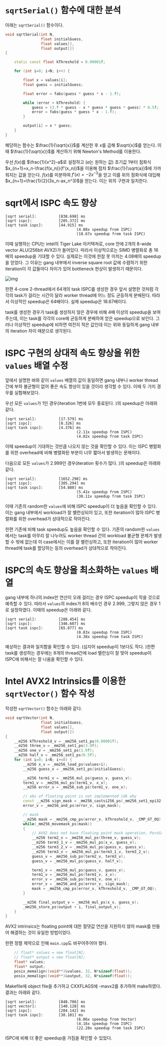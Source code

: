 # `sqrtSerial()` 함수에 대한 분석
아래는 `sqrtSerial()` 함수이다. 
```cpp
void sqrtSerial(int N,
                float initialGuess,
                float values[],
                float output[])
{

    static const float kThreshold = 0.00001f;

    for (int i=0; i<N; i++) {

        float x = values[i];
        float guess = initialGuess;

        float error = fabs(guess * guess * x - 1.f);

        while (error > kThreshold) {
            guess = (3.f * guess - x * guess * guess * guess) * 0.5f;
            error = fabs(guess * guess * x - 1.f);
        }

        output[i] = x * guess;
    }
}
```
해당하는 함수는 $\frac{1}{\sqrt{x}}$를 계산한 후 $x$를 곱해 $\sqrt{x}$를 얻는다. 이때 $\frac{1}{\sqrt{x}}$를 계산하기 위해 Newton's Method를 이용한다. 

우선 $f(x)$를 $\frac{1}{x^2}-a$로 설정하고 ($a$는 원하는 값) 초기값 1부터 점화식 $x_{n+1}=x_n-\frac{f(x_n)}{f'(x_n)}$을 이용해 점차 $\frac{1}{\sqrt{a}}$에 가까워지는 값을 얻는다. $f(x)$를 미분하여 $f'(x)=-2x^{-3}$을 얻고 이를 위의 점화식에 대입해 $x_{n+1}=\frac{1}{2}(3x_n-ax_n^3)$을 얻는다. 이는 위의 구현과 일치한다. 

# sqrt에서 ISPC 속도 향상
```
[sqrt serial]:          [838.698] ms
[sqrt ispc]:            [205.372] ms
[sqrt task ispc]:       [44.915] ms
                                (4.08x speedup from ISPC)
                                (18.67x speedup from task ISPC)
```
이때 실행하는 CPU는 intel의 Tiger Lake 아키텍쳐로, core 안에 2개의 8-wide vector ALU(256bit AVX2)가 들어있다. 따라서 이상적으로는 SIMD 병렬화로 총 16배의 speedup을 기대할 수 있다. 실제로는 이것에 한참 못 미치는 4.08배의 speedup을 얻었다. 그 이유는 gang 내부에서 inverse square root 값에 수렴하기 위한 iteration이 각 값들마다 차이가 있어 bottleneck 현상이 발생하기 때문이다. 

![img](../handout-images/sqrt_graph.jpg)

한편 4-core 2-thread에서 64개의 task ISPC를 생성한 경우 앞서 설명한 것처럼 각각의 task가 걸리는 시간이 달라 worker thread에 어느 정도 균등하게 분배된다. 따라서 이상적인 speedup은 64배이다. 실제 speedup은 18.67배이다. 

task를 생성한 경우가 task를 생성하지 않은 경우에 비해 4배 이상의 speedup을 보여주는데, 이는 task를 각각의 core에 균등하게 분배하여 얻은 speedup으로 보인다. 그러나 이상적인 speedup에 비하면 여전히 적은 값인데 이는 위와 동일하게 gang 내부의 iteration 차이 때문으로 생각된다. 

# ISPC 구현의 상대적 속도 향상을 위한 `values` 배열 수정
앞에서 설명한 바와 같이 `values` 배열의 값이 동일하면 gang 내부나 worker thread 간에 부하 불균형이 없어 좋은 속도 향상이 있을 것이라 생각할 수 있다. 이때 두 가지 경우를 실험해보았다. 

우선 모든 `values`가 1인 경우(iteration 1번에 모두 종료된다. )의 speedup은 아래와 같다. 
```
[sqrt serial]:          [17.579] ms
[sqrt ispc]:            [8.326] ms
[sqrt task ispc]:       [4.376] ms
                                (2.11x speedup from ISPC)
                                (4.02x speedup from task ISPC)
```
이때 speedup이 기대하는 것만큼 나오지 않는 것을 확인할 수 있다. 이는 ISPC 병렬화를 위한 overhead에 비해 병렬화된 부분이 너무 짧아서 발생하는 문제이다. 

다음으로 모든 `values`가 2.999인 경우(iteration 횟수가 많다. )의 speedup은 아래와 같다. 
```
[sqrt serial]:          [1652.298] ms
[sqrt ispc]:            [305.294] ms
[sqrt task ispc]:       [54.880] ms
                                (5.41x speedup from ISPC)
                                (30.11x speedup from task ISPC)
```
이때 기존의 random한 `values`에 비해 ISPC speedup이 더 높음을 확인할 수 있다. 이는 gang 내부에서 workload가 잘 밸런싱되어 있고, 또한 iteration이 많아 ISPC 병렬화를 위한 overhead가 상대적으로 작아진다. 

한편 기존에 비해 task speedup도 높음을 확인할 수 있다. 기존의 random한 `values`에서는 task를 아무리 잘 나누어도 worker thread 간의 workload 불균형 문제가 발생할 수 밖에 없는데 이 case에서는 이를 잘 밸런싱하고, 또한 iteration이 많아 worker thread에 task를 할당하는 등의 overhead가 상대적으로 작아진다. 

# ISPC의 속도 향상을 최소화하는 `values` 배열
gang 내부에 하나의 index만 연산이 오래 걸리는 경우 ISPC speedup이 작을 것으로 예측할 수 있다. 따라서 `values`의 index가 8의 배수인 경우 2.999, 그렇지 않은 경우 1로 설정하였다. 이때의 speedup은 아래와 같다. 

```
[sqrt serial]:          [288.454] ms
[sqrt ispc]:            [346.607] ms
[sqrt task ispc]:       [65.877] ms
                                (0.83x speedup from ISPC)
                                (4.38x speedup from task ISPC)
```
예상하는 결과와 일치함을 확인할 수 있다. (심지어 speedup이 1보다도 작다. )한편 task를 생성하는 경우에는 8개의 thread간에 load 밸런싱이 잘 맞아 speedup이 ISPC에 비해서는 잘 나옴을 확인할 수 있다. 

# Intel AVX2 Intrinsics를 이용한 `sqrtVector()` 함수 작성
작성한 `sqrtVector()` 함수는 아래와 같다. 
```cpp
void sqrtVector(int N,
                float initialGuess,
                float values[],
                float output[])
{
    __m256 kThreshold_v = _mm256_set1_ps(0.00001f);
    __m256 three_v = _mm256_set1_ps(3.0f);
    __m256 one_v = _mm256_set1_ps(1.0f);
    __m256 half_v = _mm256_set1_ps(0.5f);
    for (int i=0; i<N; i+=8) {
        __m256 x_v = _mm256_load_ps(values+i);
        __m256 guess_v = _mm256_set1_ps(initialGuess);

        __m256 term1_v = _mm256_mul_ps(guess_v, guess_v);
        term1_v = _mm256_mul_ps(term1_v, x_v);
        __m256 error_v = _mm256_sub_ps(term1_v, one_v);

        // abs of floating point is not implemented idk why
        const __m256 sign_mask = _mm256_castsi256_ps(_mm256_set1_epi32(0x7FFFFFFF));
        error_v = _mm256_and_ps(error_v, sign_mask);

        // mask
        __m256 mask = _mm256_cmp_ps(error_v, kThreshold_v, _CMP_GT_OQ);
        while(_mm256_movemask_ps(mask))
        {
            // AVX2 does not have floating point mask operation. PoroSad
            __m256 term2_v = _mm256_mul_ps(three_v, guess_v);
            __m256 term3_1_v = _mm256_mul_ps(x_v, guess_v);
            __m256 term3_2_v = _mm256_mul_ps(guess_v, guess_v);
            __m256 term3_v = _mm256_mul_ps(term3_1_v, term3_2_v);
            guess_v = _mm256_sub_ps(term2_v, term3_v);
            guess_v = _mm256_mul_ps(guess_v, half_v);

            term1_v = _mm256_mul_ps(guess_v, guess_v);
            term1_v = _mm256_mul_ps(term1_v, x_v);
            error_v = _mm256_sub_ps(term1_v, one_v);
            error_v = _mm256_and_ps(error_v, sign_mask);
            mask = _mm256_cmp_ps(error_v, kThreshold_v, _CMP_GT_OQ);
        }

        __m256 final_output_v = _mm256_mul_ps(x_v, guess_v);
        _mm256_store_ps(output + i, final_output_v);
    }
}
```
AVX2 intrinsics는 floating point에 대한 절댓값 연산을 지원하지 않아 mask를 만들어 해결하는 것이 유일한 방법이었다. 

한편 정렬 제약으로 인해 `main.cpp`도 바꾸어주어야 했다. 
```cpp
    // float* values = new float[N];
    // float* output = new float[N];
    float* values;
    float* output;
    posix_memalign((void**)&values, 32, N*sizeof(float));
    posix_memalign((void**)&output, 32, N*sizeof(float));
```

Makefile에 object file을 추가하고 CXXFLAGS에 -mavx2를 추가하여 make하였다. 
결과는 아래와 같다. 
```
[sqrt serial]:          [848.706] ms
[sqrt vector]:          [140.128] ms
[sqrt ispc]:            [204.142] ms
[sqrt task ispc]:       [38.101] ms
                                (6.06x speedup from Vector)
                                (4.16x speedup from ISPC)
                                (22.28x speedup from task ISPC)
```
ISPC에 비해 더 좋은 speedup을 가짐을 확인할 수 있었다. 